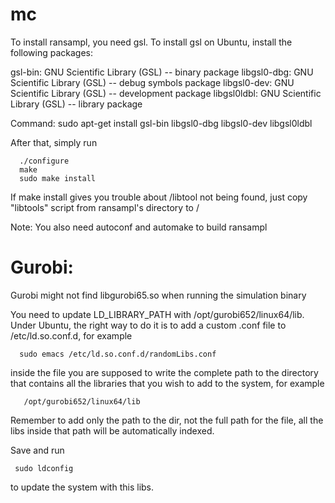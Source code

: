 # mc

To install ransampl, you need gsl. To install gsl on Ubuntu, install the following packages:

gsl-bin: GNU Scientific Library (GSL) -- binary package
libgsl0-dbg: GNU Scientific Library (GSL) -- debug symbols package
libgsl0-dev: GNU Scientific Library (GSL) -- development package
libgsl0ldbl: GNU Scientific Library (GSL) -- library package

Command: sudo apt-get install gsl-bin libgsl0-dbg libgsl0-dev libgsl0ldbl


After that, simply run

      ./configure
      make
      sudo make install

If make install gives you trouble about /libtool not being found, just
copy "libtools" script from ransampl's directory to /

Note: You also need autoconf and automake to build ransampl


Gurobi:
======
Gurobi might not find libgurobi65.so when running the simulation binary

You need to update LD_LIBRARY_PATH with /opt/gurobi652/linux64/lib.
Under Ubuntu, the right way to do it is to add a custom .conf file to /etc/ld.so.conf.d, for example

      sudo emacs /etc/ld.so.conf.d/randomLibs.conf
      
inside the file you are supposed to write the complete path to the directory that contains all the libraries that you wish to add to the system, for example

       /opt/gurobi652/linux64/lib
       
Remember to add only the path to the dir, not the full path for the file, all
the libs inside that path will be automatically indexed.

Save and run

     sudo ldconfig
     
to update the system with this libs.